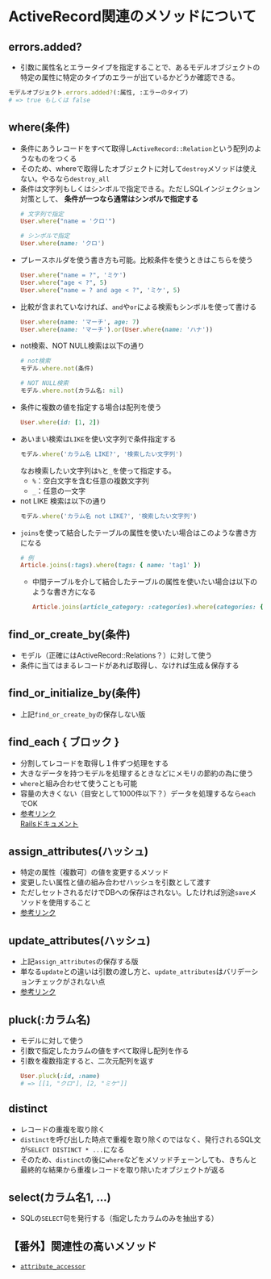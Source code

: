 # ActiveRecord関連のメソッドについて

## errors.added?
- 引数に属性名とエラータイプを指定することで、あるモデルオブジェクトの特定の属性に特定のタイプのエラーが出ているかどうか確認できる。
```rb
モデルオブジェクト.errors.added?(:属性, :エラーのタイプ)
# => true もしくは false
```

## where(条件)
- 条件にあうレコードをすべて取得し`ActiveRecord::Relation`という配列のようなものをつくる
- そのため、whereで取得したオブジェクトに対して`destroy`メソッドは使えない。やるなら`destroy_all`
- 条件は文字列もしくはシンボルで指定できる。ただしSQLインジェクション対策として、 **条件が一つなら通常はシンボルで指定する**
  ```rb
  # 文字列で指定
  User.where("name = 'クロ'")

  # シンボルで指定
  User.where(name: 'クロ')
  ```
- プレースホルダを使う書き方も可能。比較条件を使うときはこちらを使う
  ```rb
  User.where("name = ?", 'ミケ')
  User.where("age < ?", 5)
  User.where("name = ? and age < ?", 'ミケ', 5)
  ```
- 比較が含まれていなければ、`and`や`or`による検索もシンボルを使って書ける
  ```rb
  User.where(name: 'マーチ', age: 7)
  User.where(name: 'マーチ').or(User.where(name: 'ハナ'))
  ```
- not検索、NOT NULL検索は以下の通り
  ```rb
  # not検索
  モデル.where.not(条件)

  # NOT NULL検索
  モデル.where.not(カラム名: nil)
  ```
- 条件に複数の値を指定する場合は配列を使う
  ```rb
  User.where(id: [1, 2])
  ```
- あいまい検索は`LIKE`を使い文字列で条件指定する
  ```rb
  モデル.where('カラム名 LIKE?', '検索したい文字列')
  ```
  なお検索したい文字列は`%`と`_`を使って指定する。
    - `%`：空白文字を含む任意の複数文字列
    - `_`：任意の一文字
- not LIKE 検索は以下の通り
  ```rb
  モデル.where('カラム名 not LIKE?', '検索したい文字列')
  ```
- `joins`を使って結合したテーブルの属性を使いたい場合はこのような書き方になる
  ```rb
  # 例
  Article.joins(:tags).where(tags: { name: 'tag1' })
  ```
  - 中間テーブルを介して結合したテーブルの属性を使いたい場合は以下のような書き方になる
    ```rb
    Article.joins(article_category: :categories).where(categories: { name: 'category1' })
    ```

## find_or_create_by(条件)
- モデル（正確にはActiveRecord::Relations？）に対して使う
- 条件に当てはまるレコードがあれば取得し、なければ生成＆保存する

## find_or_initialize_by(条件)
- 上記`find_or_create_by`の保存しない版

## find_each { ブロック }
- 分割してレコードを取得し１件ずつ処理をする
- 大きなデータを持つモデルを処理するときなどにメモリの節約の為に使う
- `where`と組み合わせて使うことも可能
- 容量の大きくない（目安として1000件以下？）データを処理するなら`each`でOK
- [参考リンク](https://pikawaka.com/rails/find_each)  
  [Railsドキュメント](https://railsdoc.com/page/find_each)

## assign_attributes(ハッシュ)
- 特定の属性（複数可）の値を変更するメソッド
- 変更したい属性と値の組み合わせハッシュを引数として渡す
- ただしセットされるだけでDBへの保存はされない。したければ別途`save`メソッドを使用すること
- [参考リンク](https://terakura-aina.hatenablog.com/entry/2020/12/03/112326)

## update_attributes(ハッシュ)
- 上記`assign_attributes`の保存する版
- 単なる`update`との違いは引数の渡し方と、`update_attributes`はバリデーションチェックがされない点
- [参考リンク](https://terakura-aina.hatenablog.com/entry/2020/12/03/112326)

## pluck(:カラム名)
- モデルに対して使う
- 引数で指定したカラムの値をすべて取得し配列を作る
- 引数を複数指定すると、二次元配列を返す
  ```rb
  User.pluck(:id, :name)
  # => [[1, "クロ"], [2, "ミケ"]]
  ```

## distinct
- レコードの重複を取り除く
- `distinct`を呼び出した時点で重複を取り除くのではなく、発行されるSQL文が`SELECT DISTINCT * ...`になる
- そのため、`distinct`の後に`where`などをメソッドチェーンしても、きちんと最終的な結果から重複レコードを取り除いたオブジェクトが返る

## select(カラム名1, ...)
- SQLの`SELECT`句を発行する（指定したカラムのみを抽出する）

## 【番外】関連性の高いメソッド
- [`attribute_accessor`](../methods.md#attribute_accessor)